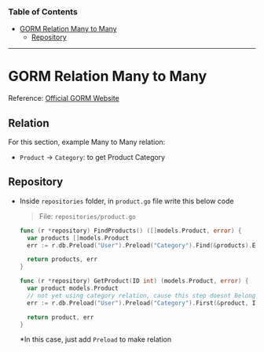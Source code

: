 ### Table of Contents

- [GORM Relation Many to Many](#gorm-relation-has-many)
  - [Repository](#repository)

---

# GORM Relation Many to Many

Reference: [Official GORM Website](https://gorm.io/docs/many_to_many.html)

## Relation

For this section, example Many to Many relation:

- `Product` &rarr; `Category`: to get Product Category

## Repository

- Inside `repositories` folder, in `product.go` file write this below code

  > File: `repositories/product.go`

  ```go
  func (r *repository) FindProducts() ([]models.Product, error) {
    var products []models.Product
    err := r.db.Preload("User").Preload("Category").Find(&products).Error // add this code

    return products, err
  }

  func (r *repository) GetProduct(ID int) (models.Product, error) {
    var product models.Product
    // not yet using category relation, cause this step doesnt Belong to Many
    err := r.db.Preload("User").Preload("Category").First(&product, ID).Error // add this code

    return product, err
  }
  ```

  \*In this case, just add `Preload` to make relation
